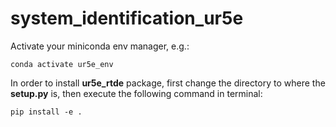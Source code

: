# system_identification_ur5e

Activate your miniconda env manager, e.g.:
```
conda activate ur5e_env
```

In order to install **ur5e_rtde** package, first change the directory to where the **setup.py** is,
then execute the following command in terminal:

``` 
pip install -e .
```
